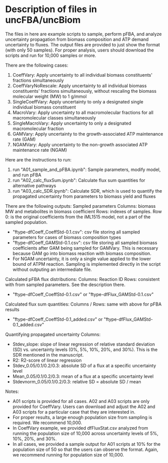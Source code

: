 # Description of files in uncFBA/uncBiom
The files in here are example scripts to sample, perform pFBA, and analyze uncertainty propagation from biomass composition and ATP demand uncertainty to fluxes. The output files are provided to just show the format (with only 50 samples). For proper analysis, users should download the scripts and run for 10,000 samples or more.

There are the following cases:
1) CoeffVary: Apply uncertainty to all individual biomass constituents' fractions simultaneously
2) CoeffVaryNoRescale: Apply uncertainty to all individual biomass constituents' fractions simultaneously, without rescaling the biomass molecular weight (MW) to 1 g/mmol
3) SingleCoeffVary: Apply uncertainty to only a designated single individual biomass constituent
4) MacroVary: Apply uncertainty to all macromolecular fractions for all macromolecular classes simultaneously
5) SingleMacroVary: Apply uncertainty to only a designated macromolecular fraction
6) GAMVary: Apply uncertainty to the growth-associated ATP maintenance rate (GAM)
7) NGAMVary: Apply uncertainty to the non-growth associated ATP maintenance rate (NGAM)

Here are the instructions to run:
1) run "A01_sample_and_pFBA.ipynb": Sample parameters, modify model, and run pFBA
2) run "A02_calc_fluxSum.ipynb": Calculate flux sum quantities for alternative pathways
3) run "A03_calc_SDR.ipynb": Calculate SDR, which is used to quantify the propagated uncertainty from parameters to biomass yield and fluxes

There are the following outputs:
Sampled parameters
Columns: biomass MW and metabolites in biomass coefficient
Rows: indexes of samples. Row 0: is the original coefficients from the iML1515 model, not a part of the sampled population.
- "ftype-dfCoeff_CoeffStd-0.1.csv": csv file storing all sampled parameters for cases of biomass composition types
- "ftype-dfCoeff_GAMStd-0.1.csv": csv file storing all sampled biomass coefficients after GAM being sampled for GAMVary. This is necessary because GAM go into biomass reaction with biomass composition.
- For NGAM uncertainty, it is only a single value applied to the lower bound of ATPM reaction. Sampling is implemented directly in the script without outputing an intermediate file.

Calculated pFBA flux distributions:
Columns: Reaction ID
Rows: consistent with from sampled parameters. See the description there.
- "ftype-dfCoeff_CoeffStd-0.1.csv" or "ftype-dfFlux_GAMStd-0.1.csv"

Calculated flux sum quantities:
Columns / Rows: same with above for pFBA results
- "ftype-dfCoeff_CoeffStd-0.1_added.csv" or "ftype-dfFlux_GAMStd-0.1_added.csv"

Quantifying propagated uncertainty
Columns:
- Stdev_slope: slope of linear regression of relative standard deviation (SD) vs. uncertainty levels (0%, 5%, 10%, 20%, and 30%). This is the SDR mentioned in the manuscript.
- R2: R2-score of linear regression
- Stdev_0.05/0.1/0.2/0.3: absolute SD of a flux at a specific uncertainty level
- Mean_0.05/0.1/0.2/0.3: mean of a flux at a specific uncertainty level
- Stdevnorm_0.05/0.1/0.2/0.3: relative SD  = absolute SD / mean

Notes:
- A01 scripts is provided for all cases. A02 and A03 scripts are only provided for CoeffVary. Users can download and adjust the A02 and A03 scripts for a particular case that they are interested in.
- For proper results, a large enough population size from sampling is required. We recommend 10,000.
- In CoeffVary example, we provided dfFluxStat.csv analyzed from running the population size of 10,000 across uncertainty levels of 5%, 10%, 20%, and 30%.
- In all cases, we provided a sample output for A01 scripts at 10% for the population size of 50 so that the users can observe the format. Again, we recommend running for population size of 10,000.
